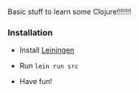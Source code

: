 Basic stuff to learn some Clojure!!!!!!!

### Installation ###

- Install [Leiningen](https://leiningen.org/)

- Run `lein run src`

- Have fun!

